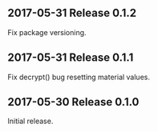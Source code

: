 ## 2017-05-31  Release 0.1.2

Fix package versioning.

## 2017-05-31  Release 0.1.1

Fix decrypt() bug resetting material values.

## 2017-05-30  Release 0.1.0

Initial release.
